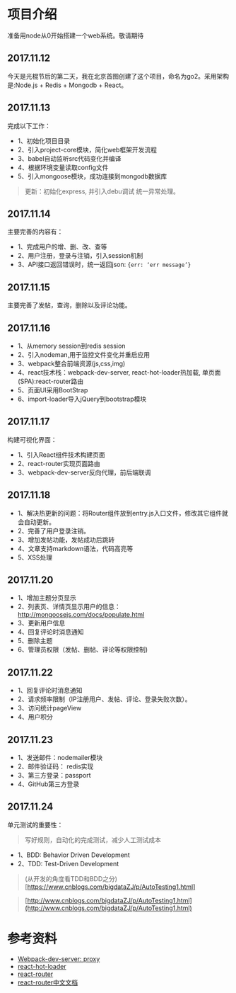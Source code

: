 # 项目介绍

准备用node从0开始搭建一个web系统。敬请期待

## 2017.11.12

今天是光棍节后的第二天，我在北京首图创建了这个项目，命名为go2。采用架构是:Node.js + Redis + Mongodb + React。

## 2017.11.13

完成以下工作：

* 1、初始化项目目录
* 2、引入project-core模块，简化web框架开发流程
* 3、babel自动监听src代码变化并编译
* 4、根据环境变量读取config文件
* 5、引入mongoose模块，成功连接到mongodb数据库

> 更新：初始化express, 并引入debu调试
> 统一异常处理。

## 2017.11.14

主要完善的内容有：

* 1、完成用户的增、删、改、查等
* 2、用户注册，登录与注销，引入session机制
* 3、API接口返回错误时，统一返回json: `{err: ‘err message’}`

## 2017.11.15

主要完善了发帖，查询，删除以及评论功能。

## 2017.11.16

* 1、从memory session到redis session
* 2、引入nodeman,用于监控文件变化并重启应用
* 3、webpack整合前端资源(js,css,img)
* 4、react技术栈：webpack-dev-server, react-hot-loader热加载, 单页面(SPA):react-router路由
* 5、页面UI采用BootStrap
* 6、import-loader导入jQuery到bootstrap模块

## 2017.11.17

构建可视化界面：
* 1、引入React组件技术构建页面
* 2、react-router实现页面路由
* 3、webpack-dev-server反向代理，前后端联调

## 2017.11.18
* 1、解决热更新的问题：将Router组件放到entry.js入口文件，修改其它组件就会自动更新。
* 2、完善了用户登录注销。
* 3、增加发帖功能，发帖成功后跳转
* 4、文章支持markdown语法，代码高亮等
* 5、XSS处理

## 2017.11.20
* 1、增加主题分页显示
* 2、列表页、详情页显示用户的信息：http://mongoosejs.com/docs/populate.html
* 3、更新用户信息
* 4、回复评论时消息通知
* 5、删除主题
* 6、管理员权限（发帖、删帖、评论等权限控制)

## 2017.11.22
* 1、回复评论时消息通知
* 2、请求频率限制（IP注册用户、发帖、评论、登录失败次数）。
* 3、访问统计pageView
* 4、用户积分

## 2017.11.23
* 1、发送邮件：nodemailer模块
* 2、邮件验证码： redis实现
* 3、第三方登录：passport
* 4、GitHub第三方登录

## 2017.11.24

单元测试的重要性：

> 写好规则，自动化的完成测试，减少人工测试成本

* 1、BDD: Behavior Driven Development
* 2、TDD: Test-Driven Development

> (从开发的角度看TDD和BDD之分)[https://www.cnblogs.com/bigdataZJ/p/AutoTesting1.html]

> [http://www.cnblogs.com/bigdataZJ/p/AutoTesting1.html](http://www.cnblogs.com/bigdataZJ/p/AutoTesting1.html)

# 参考资料

* [Webpack-dev-server: proxy](http://webpack.github.io/docs/webpack-dev-server.html#bypass-the-proxy)
* [react-hot-loader](http://gaearon.github.io/react-hot-loader/getstarted/)
* [react-router](https://github.com/reactjs/react-router)
* [react-router中文文档](http://react-guide.github.io/react-router-cn/)